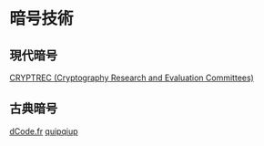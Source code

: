 # 暗号技術

## 現代暗号
[CRYPTREC (Cryptography Research and Evaluation Committees)](https://www.cryptrec.go.jp/about.html)

## 古典暗号

[dCode.fr](https://www.dcode.fr/)
[quipqiup](https://quipqiup.com/)
